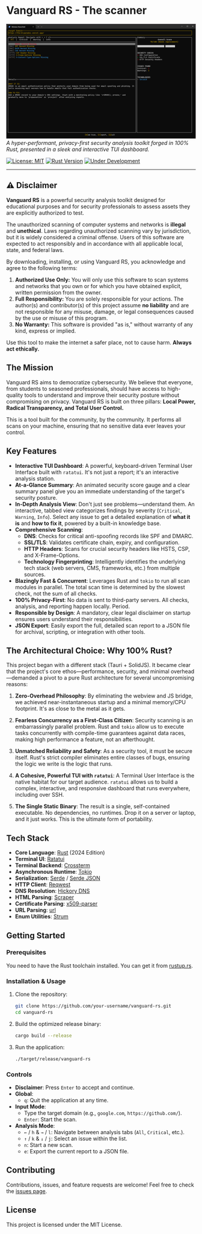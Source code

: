 # Vanguard RS - The scanner

![Vanguard RS](screenshot.png)
*A hyper-performant, privacy-first security analysis toolkit forged in 100% Rust, presented in a sleek and interactive TUI dashboard.*

[![License: MIT](https://img.shields.io/badge/License-MIT-yellow.svg)](https://opensource.org/licenses/MIT)
[![Rust Version](https://img.shields.io/badge/rust-2024-orange.svg)](https://www.rust-lang.org/)
[![Under Development](https://img.shields.io/badge/status-in%20development-brightgreen.svg)]()

---

## ⚠️ Disclaimer

**Vanguard RS** is a powerful security analysis toolkit designed for educational purposes and for security professionals to assess assets they are explicitly authorized to test.

The unauthorized scanning of computer systems and networks is **illegal** and **unethical**. Laws regarding unauthorized scanning vary by jurisdiction, but it is widely considered a criminal offense. Users of this software are expected to act responsibly and in accordance with all applicable local, state, and federal laws.

By downloading, installing, or using Vanguard RS, you acknowledge and agree to the following terms:

1.  **Authorized Use Only:** You will only use this software to scan systems and networks that you own or for which you have obtained explicit, written permission from the owner.
2.  **Full Responsibility:** You are solely responsible for your actions. The author(s) and contributor(s) of this project assume **no liability** and are not responsible for any misuse, damage, or legal consequences caused by the use or misuse of this program.
3.  **No Warranty:** This software is provided "as is," without warranty of any kind, express or implied.

Use this tool to make the internet a safer place, not to cause harm. **Always act ethically.**

## The Mission

Vanguard RS aims to democratize cybersecurity. We believe that everyone, from students to seasoned professionals, should have access to high-quality tools to understand and improve their security posture without compromising on privacy. Vanguard RS is built on three pillars: **Local Power, Radical Transparency, and Total User Control.**

This is a tool built for the community, by the community. It performs all scans on your machine, ensuring that no sensitive data ever leaves your control.

## Key Features

-   **Interactive TUI Dashboard**: A powerful, keyboard-driven Terminal User Interface built with `ratatui`. It's not just a report; it's an interactive analysis station.
-   **At-a-Glance Summary**: An animated security score gauge and a clear summary panel give you an immediate understanding of the target's security posture.
-   **In-Depth Analysis View**: Don't just see problems—understand them. An interactive, tabbed view categorizes findings by severity (`Critical`, `Warning`, `Info`). Select any issue to get a detailed explanation of **what it is** and **how to fix it**, powered by a built-in knowledge base.
-   **Comprehensive Scanning**:
    -   **DNS**: Checks for critical anti-spoofing records like SPF and DMARC.
    -   **SSL/TLS**: Validates certificate chain, expiry, and configuration.
    -   **HTTP Headers**: Scans for crucial security headers like HSTS, CSP, and X-Frame-Options.
    -   **Technology Fingerprinting**: Intelligently identifies the underlying tech stack (web servers, CMS, frameworks, etc.) from multiple sources.
-   **Blazingly Fast & Concurrent**: Leverages Rust and `tokio` to run all scan modules in parallel. The total scan time is determined by the slowest check, not the sum of all checks.
-   **100% Privacy-First**: No data is sent to third-party servers. All checks, analysis, and reporting happen locally. Period.
-   **Responsible by Design**: A mandatory, clear legal disclaimer on startup ensures users understand their responsibilities.
-   **JSON Export**: Easily export the full, detailed scan report to a JSON file for archival, scripting, or integration with other tools.

## The Architectural Choice: Why 100% Rust?

This project began with a different stack (Tauri + SolidJS). It became clear that the project's core ethos—performance, security, and minimal overhead—demanded a pivot to a pure Rust architecture for several uncompromising reasons:

1.  **Zero-Overhead Philosophy**: By eliminating the webview and JS bridge, we achieved near-instantaneous startup and a minimal memory/CPU footprint. It's as close to the metal as it gets.

2.  **Fearless Concurrency as a First-Class Citizen**: Security scanning is an embarrassingly parallel problem. Rust and `tokio` allow us to execute tasks concurrently with compile-time guarantees against data races, making high performance a feature, not an afterthought.

3.  **Unmatched Reliability and Safety**: As a security tool, it must be secure itself. Rust's strict compiler eliminates entire classes of bugs, ensuring the logic we write is the logic that runs.

4.  **A Cohesive, Powerful TUI with `ratatui`**: A Terminal User Interface is the native habitat for our target audience. `ratatui` allows us to build a complex, interactive, and responsive dashboard that runs everywhere, including over SSH.

5.  **The Single Static Binary**: The result is a single, self-contained executable. No dependencies, no runtimes. Drop it on a server or laptop, and it just works. This is the ultimate form of portability.

## Tech Stack

-   **Core Language**: [Rust](https://www.rust-lang.org/) (2024 Edition)
-   **Terminal UI**: [Ratatui](https://ratatui.rs/)
-   **Terminal Backend**: [Crossterm](https://github.com/crossterm-rs/crossterm)
-   **Asynchronous Runtime**: [Tokio](https://tokio.rs/)
-   **Serialization**: [Serde](https://serde.rs/) / [Serde JSON](https://github.com/serde-rs/json)
-   **HTTP Client**: [Reqwest](https://github.com/seanmonstar/reqwest)
-   **DNS Resolution**: [Hickory DNS](https://github.com/hickory-dns/hickory-dns)
-   **HTML Parsing**: [Scraper](https://github.com/causal-agent/scraper)
-   **Certificate Parsing**: [x509-parser](https://github.com/rusticata/x509-parser)
-   **URL Parsing**: [url](https://crates.io/crates/url)
-   **Enum Utilities**: [Strum](https://crates.io/crates/strum)

## Getting Started

### Prerequisites

You need to have the Rust toolchain installed. You can get it from [rustup.rs](https://rustup.rs/).

### Installation & Usage

1.  Clone the repository:
    ```sh
    git clone https://github.com/your-username/vanguard-rs.git
    cd vanguard-rs
    ```

2.  Build the optimized release binary:
    ```sh
    cargo build --release
    ```

3.  Run the application:
    ```sh
    ./target/release/vanguard-rs
    ```

### Controls

-   **Disclaimer**: Press `Enter` to accept and continue.
-   **Global**:
    -   `q`: Quit the application at any time.
-   **Input Mode**:
    -   Type the target domain (e.g., `google.com`, `https://github.com/`).
    -   `Enter`: Start the scan.
-   **Analysis Mode**:
    -   `←` / `h` & `→` / `l`: Navigate between analysis tabs (`All`, `Critical`, etc.).
    -   `↑` / `k` & `↓` / `j`: Select an issue within the list.
    -   `n`: Start a new scan.
    -   `e`: Export the current report to a JSON file.

## Contributing

Contributions, issues, and feature requests are welcome! Feel free to check the [issues page](https://github.com/your-username/vanguard-rs/issues).

## License

This project is licensed under the MIT License.

